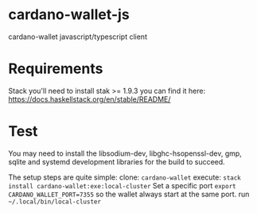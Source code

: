 # cardano-wallet-js
cardano-wallet javascript/typescript client

# Requirements
Stack
you'll need to install stak >= 1.9.3
you can find it here: https://docs.haskellstack.org/en/stable/README/


# Test
You may need to install the libsodium-dev, libghc-hsopenssl-dev, gmp, sqlite and systemd development libraries for the build to succeed.

The setup steps are quite simple:
clone: `cardano-wallet`
execute: `stack install cardano-wallet:exe:local-cluster`
Set a specific port `export CARDANO_WALLET_PORT=7355` so the wallet always start at the same port.
run `~/.local/bin/local-cluster`
